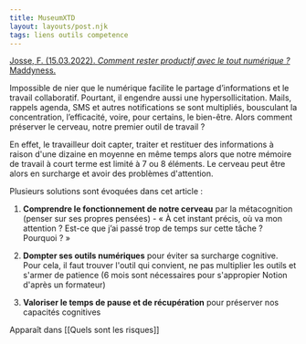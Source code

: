 ```yaml
---
title: MuseumXTD
layout: layouts/post.njk
tags: liens outils competence
---
```


[Josse, F. (15.03.2022). *Comment rester productif avec le tout numérique ?* Maddyness.](https://www.maddyness.com/2022/03/15/comment-rester-productif-avec-le-tout-numerique/)

Impossible de nier que le numérique facilite le partage d’informations et le travail collaboratif. Pourtant, il engendre aussi une hypersollicitation. Mails, rappels agenda, SMS et autres notifications se sont multipliés, bousculant la concentration, l’efficacité, voire, pour certains, le bien-être. Alors comment préserver le cerveau, notre premier outil de travail ?

En effet, le travailleur doit capter, traiter et restituer des informations à raison d'une dizaine en moyenne en même temps alors que notre mémoire de travail à court terme est limité à 7 ou 8 éléments. Le cerveau peut être alors en surcharge et avoir des problèmes d'attention.

Plusieurs solutions sont évoquées dans cet article :

1) **Comprendre le fonctionnement de notre cerveau** par la métacognition (penser sur ses propres pensées) - « À cet instant précis, où va mon attention ? Est-ce que j’ai passé trop de temps sur cette tâche ? Pourquoi ? »

2) **Dompter ses outils numériques** pour éviter sa surcharge cognitive. Pour cela, il faut trouver l'outil qui convient, ne pas multiplier les outils et s'armer de patience (6 mois sont nécessaires pour s'appropier Notion d'après un formateur)

3) **Valoriser le temps de pause et de récupération** pour préserver nos capacités cognitives


Apparaît dans [[Quels sont les risques]]